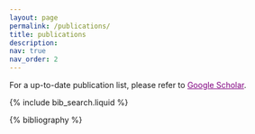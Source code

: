 ```yaml
---
layout: page
permalink: /publications/
title: publications
description: 
nav: true
nav_order: 2
---
```

For a up-to-date publication list, please refer to <a href="https://scholar.google.com/citations?hl=en&user=TxurO5wAAAAJ&view_op=list_works&sortby=pubdate" style="color: purple;">Google Scholar</a>.

<!-- _pages/publications.md -->

<!-- Bibsearch Feature -->

{% include bib_search.liquid %}

<div class="publications">

{% bibliography %}

</div>
